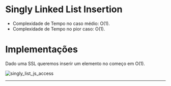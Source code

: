 # Singly Linked List Insertion

- Complexidade de Tempo no caso médio: O(1).
- Complexidade de Tempo no pior caso: O(1).

# Implementações

Dado uma SSL queremos inserir um elemento no começo em O(1).

![singly_list_js_access](http://localhost:3000/img/singly_list_js_insert.PNG)

---
